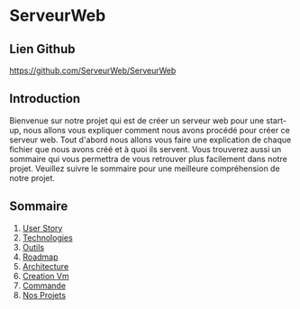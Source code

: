 # ServeurWeb


## Lien Github
https://github.com/ServeurWeb/ServeurWeb


## Introduction

Bienvenue sur notre projet qui est de créer un serveur web pour une start-up, nous allons vous expliquer comment nous avons procédé pour créer ce serveur web.
Tout d'abord nous allons vous faire une explication de chaque fichier que nous avons créé et à quoi ils servent. Vous trouverez aussi un sommaire qui vous permettra de vous retrouver plus facilement dans notre projet. Veuillez suivre le sommaire pour une meilleure compréhension de notre projet.


## Sommaire
1. [User Story](./userStory.md)
2. [Technologies](./etatDeLart.md)
3. [Outils](./outils.md)
4. [Roadmap](./roadmap.md)
5. [Architecture](./architecture.md)
6. [Creation Vm](./CreationVm.md)
7. [Commande](./commande.md)
8. [Nos Projets](./nosProjets.md)


